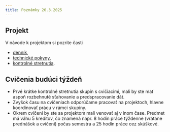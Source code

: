```yaml
---
title: Poznámky 26.3.2025
---
```



## Projekt

V návode k projektom si pozrite časti
* [denník](./Projects.html#denník),
* [technické pokyny](./Projects.html#technické-pokyny),
* [kontrolné stretnutia](./Projects.html#kontrolné-stretnutia).

## Cvičenia budúci týždeň

* Prvé krátke kontrolné stretnutia skupín s cvičiacimi, mali by ste mať aspoň rozbehnuté sťahovanie a predspracovanie dát.
* Zvyšok času na cvičeniach odporúčame pracovať na projektoch, hlavne koordinovať prácu v rámci skupiny.
* Okrem cvičení by ste sa projektom mali venovať aj v inom čase. Predmet má váhu 5 kreditov, čo znamená napr. 8 hodín práce týždenne (vrátane prednášok a cvičení) počas semestra a 25 hodín práce cez skúškové.